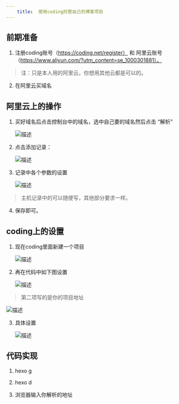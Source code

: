 ```yaml
---
    title:  使用coding托管自己的博客项目
---
```



## 前期准备
1. 注册coding账号（https://coding.net/register） 和 阿里云账号（https://www.aliyun.com/?utm_content=se_1000301881）。

> 注：只是本人用的阿里云，你想用其他云都是可以的。

2. 在阿里云买域名


## 阿里云上的操作

1. 买好域名后点击控制台中的域名，选中自己要的域名然后点击 “解析”

    ![](../../../../css/images/error/aly_tips1.png '描述')

2. 点击添加记录：

    ![](../../../../css/images/error/aly_tips2.png '描述')

3. 记录中各个参数的设置

    ![](../../../../css/images/error/aly_tips3.png '描述')

> 主机记录中的可以随便写，其他部分要求一样。

4. 保存即可。


## coding上的设置

1. 现在coding里面新建一个项目

    ![](../../../../css/images/error/coding_tips1.png '描述')

2. 再在代码中如下图设置

    ![](../../../../css/images/error/coding_tips2.png '描述')

> 第二项写的是你的项目地址 

![](../../../../css/images/error/coding_tips3.png '描述')

3. 具体设置

    ![](../../../../css/images/error/coding_tips4.png '描述')

## 代码实现

1. hexo g

2. hexo d

3. 浏览器输入你解析的地址